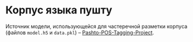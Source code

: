# Корпус языка пушту
Источник модели, использующейся для частеречной разметки корпуса (файлов `model.h5` и `data.pkl`) – [Pashto-POS-Tagging-Project](https://github.com/Junaid199f/Pashto-POS-Tagging-Project).
